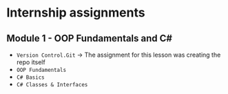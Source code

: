 # Internship assignments

## Module 1 - OOP Fundamentals and C#

- `Version Control.Git` -> The assignment for this lesson was creating the repo itself
- `OOP Fundamentals`
- `C# Basics`
- `C# Classes & Interfaces`
